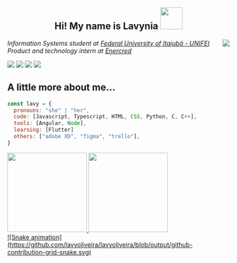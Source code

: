 <h2 align="center">Hi! My name is Lavynia <img src="https://static.wikia.nocookie.net/valorant/images/a/a1/Make_%27Em_Dance_Spray.gif/revision/latest/scale-to-width-down/250?cb=20210226202913" width="50"></h2>
<img align="right" src="https://steamuserimages-a.akamaihd.net/ugc/1631947648964785474/81CBA15178466DD47195A239232202E78987B714/?imw=637&imh=358&ima=fit&impolicy=Letterbox&imcolor=%23000000&letterbox=true">
<p><em>Information Systems student at <a href="https://unifei.edu.br/">Federal University of Itajubá - UNIFEI</a></br>Product and technology intern at <a href="https://enercred.com.br/">Enercred</a>
</em></p>
<div>
<a href="https://instagram.com/lalaskka" target="_blank"><img src="https://img.shields.io/badge/-Instagram-%23E4405F?style=for-the-badge&logo=instagram&logoColor=white" target="_blank"></a>
<a href="https://www.twitch.tv/lalaskka" target="_blank"><img src="https://img.shields.io/badge/Twitch-9146FF?style=for-the-badge&logo=twitch&logoColor=white" target="_blank"></a>
<a href = "mailto:lavynia.oliveira@unifei.edu.br"><img src="https://img.shields.io/badge/Gmail-D14836?style=for-the-badge&logo=gmail&logoColor=white" target="_blank"></a>
<a href="https://www.linkedin.com/in/lavynia-de-oliveira-2b121322b/" target="_blank"><img src="https://img.shields.io/badge/-LinkedIn-%230077B5?style=for-the-badge&logo=linkedin&logoColor=white" target="_blank"></a>
</div>

## A little more about me...  

```javascript
const lavy = {
  pronouns: "she" | "her",
  code: [Javascript, Typescript, HTML, CSS, Python, C, C++],
  tools: [Angular, Node],
  learning: [Flutter]
  others: ["adobe XD", "figma", "trello"],
}
```
<div>
<a href="https://github.com/lavyoliveira">
<img height="180em" src="https://github-readme-stats.vercel.app/api/top-langs/?username=lavyoliveira&layout=compact&langs_count=7&theme=dracula"/>
<img height="180em" src="https://github-readme-stats.vercel.app/api?username=lavyoliveira&show_icons=true&theme=dracula&include_all_commits=true&count_private=true"/>
</div>
![Snake animation](https://github.com/lavyoliveira/lavyoliveira/blob/output/github-contribution-grid-snake.svg)
